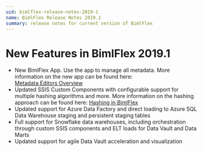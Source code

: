 ```yaml
---
uid: bimlflex-release-notes-2019-1
name: BimlFlex Release Notes 2019.1
summary: release notes for current version of BimlFlex
---
```

# New Features in BimlFlex 2019.1

* New BimlFlex App. Use the app to manage all metadata. More information on the new app can be found here: [Metadata Editors Overview](xref:bimlflex-editors-overview)
* Updated SSIS Custom Components with configurable support for multiple hashing algorithms and more. More information on the hashing approach can be found here: [Hashing in BimlFlex](xref:bimlflex-data-vault-hashing)
* Updated support for Azure Data Factory and direct loading to Azure SQL Data Warehouse staging and persistent staging tables
* Full support for Snowflake data warehouses, including orchestration through custom SSIS components and ELT loads for Data Vault and Data Marts
* Updated support for agile Data Vault acceleration and visualization

